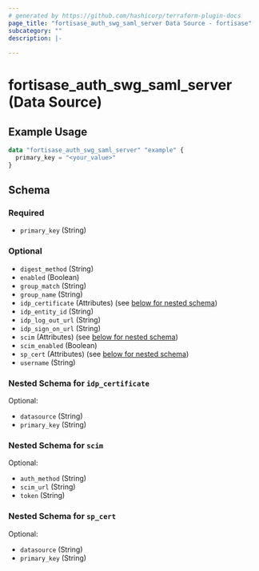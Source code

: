 ```yaml
---
# generated by https://github.com/hashicorp/terraform-plugin-docs
page_title: "fortisase_auth_swg_saml_server Data Source - fortisase"
subcategory: ""
description: |-
  
---
```


# fortisase_auth_swg_saml_server (Data Source)



## Example Usage

```terraform
data "fortisase_auth_swg_saml_server" "example" {
  primary_key = "<your_value>"
}
```

<!-- schema generated by tfplugindocs -->
## Schema

### Required

- `primary_key` (String)

### Optional

- `digest_method` (String)
- `enabled` (Boolean)
- `group_match` (String)
- `group_name` (String)
- `idp_certificate` (Attributes) (see [below for nested schema](#nestedatt--idp_certificate))
- `idp_entity_id` (String)
- `idp_log_out_url` (String)
- `idp_sign_on_url` (String)
- `scim` (Attributes) (see [below for nested schema](#nestedatt--scim))
- `scim_enabled` (Boolean)
- `sp_cert` (Attributes) (see [below for nested schema](#nestedatt--sp_cert))
- `username` (String)

<a id="nestedatt--idp_certificate"></a>
### Nested Schema for `idp_certificate`

Optional:

- `datasource` (String)
- `primary_key` (String)


<a id="nestedatt--scim"></a>
### Nested Schema for `scim`

Optional:

- `auth_method` (String)
- `scim_url` (String)
- `token` (String)


<a id="nestedatt--sp_cert"></a>
### Nested Schema for `sp_cert`

Optional:

- `datasource` (String)
- `primary_key` (String)
